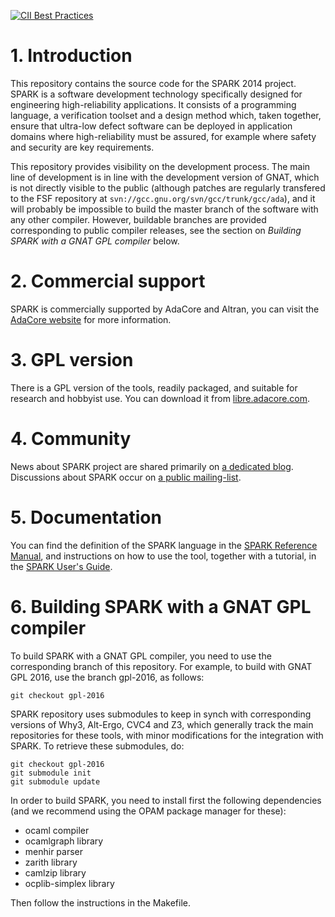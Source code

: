 [![CII Best Practices](https://bestpractices.coreinfrastructure.org/projects/959/badge)](https://bestpractices.coreinfrastructure.org/projects/959)

# 1. Introduction

This repository contains the source code for the SPARK 2014 project. SPARK
is a software development technology specifically designed for engineering
high-reliability applications. It consists of a programming language,
a verification toolset and a design method which, taken together, ensure
that ultra-low defect software can be deployed in application domains where
high-reliability must be assured, for example where safety and security are
key requirements.

This repository provides visibility on the development process. The main line
of development is in line with the development version of GNAT, which is not
directly visible to the public (although patches are regularly transfered to
the FSF repository at ``svn://gcc.gnu.org/svn/gcc/trunk/gcc/ada``), and it will
probably be impossible to build the master branch of the software with any
other compiler. However, buildable branches are provided corresponding to
public compiler releases, see the section on *Building SPARK with a GNAT GPL
compiler* below.

# 2. Commercial support

SPARK is commercially supported by AdaCore and Altran, you can visit the
[AdaCore website](http://www.adacore.com/sparkpro/) for more information.

# 3. GPL version

There is a GPL version of the tools, readily packaged, and suitable for
research and hobbyist use. You can download it from
[libre.adacore.com](http://libre.adacore.com/download/).

# 4. Community

News about SPARK project are shared primarily on [a dedicated
blog](http://www.spark-2014.org/). Discussions about SPARK occur on [a public
mailing-list](https://lists.forge.open-do.org/mailman/listinfo/spark2014-discuss).

# 5. Documentation

You can find the definition of the SPARK language in the
[SPARK Reference Manual](http://docs.adacore.com/spark2014-docs/html/lrm/),
and instructions on how to use the tool, together with a tutorial, in the
[SPARK User's Guide](http://docs.adacore.com/spark2014-docs/html/ug/).

# 6. Building SPARK with a GNAT GPL compiler

To build SPARK with a GNAT GPL compiler, you need to use the corresponding
branch of this repository. For example, to build with GNAT GPL 2016, use the
branch gpl-2016, as follows:
```
git checkout gpl-2016
```

SPARK repository uses submodules to keep in synch with corresponding versions
of Why3, Alt-Ergo, CVC4 and Z3, which generally track the main repositories for
these tools, with minor modifications for the integration with SPARK. To
retrieve these submodules, do:
```
git checkout gpl-2016
git submodule init
git submodule update
```

In order to build SPARK, you need to install first the following dependencies
(and we recommend using the OPAM package manager for these):

* ocaml compiler
* ocamlgraph library
* menhir parser
* zarith library
* camlzip library
* ocplib-simplex library

Then follow the instructions in the Makefile.

